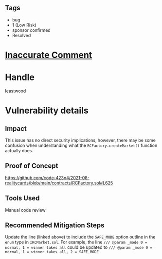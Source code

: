 ## Tags

- bug
- 1 (Low Risk)
- sponsor confirmed
- Resolved

# [Inaccurate Comment](https://github.com/code-423n4/2021-08-realitycards-findings/issues/16) 

# Handle

leastwood


# Vulnerability details

## Impact
This issue has no direct security implications, however, there may be some confusion when understanding what the `RCFactory.createMarket()` function actually does.

## Proof of Concept
https://github.com/code-423n4/2021-08-realitycards/blob/main/contracts/RCFactory.sol#L625

## Tools Used

Manual code review

## Recommended Mitigation Steps

Update the line (linked above) to include the `SAFE_MODE` option outline in the `enum` type in `IRCMarket.sol`. For example, the line `/// @param _mode 0 = normal, 1 = winner takes all` could be updated to `/// @param _mode 0 = normal, 1 = winner takes all, 2 = SAFE_MODE`


